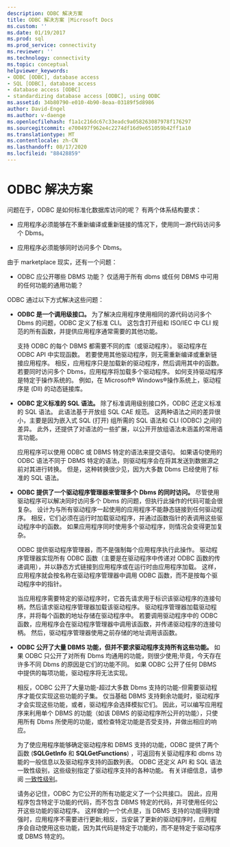 ```yaml
---
description: ODBC 解决方案
title: ODBC 解决方案 |Microsoft Docs
ms.custom: ''
ms.date: 01/19/2017
ms.prod: sql
ms.prod_service: connectivity
ms.reviewer: ''
ms.technology: connectivity
ms.topic: conceptual
helpviewer_keywords:
- ODBC [ODBC], database access
- SQL [ODBC], database access
- database access [ODBC]
- standardizing database access [ODBC], using ODBC
ms.assetid: 34b80790-e010-4b90-8eaa-03189f5d8986
author: David-Engel
ms.author: v-daenge
ms.openlocfilehash: f1a1c216dc67c33eadc9a058263087978f176297
ms.sourcegitcommit: e700497f962e4c2274df16d9e651059b42ff1a10
ms.translationtype: MT
ms.contentlocale: zh-CN
ms.lasthandoff: 08/17/2020
ms.locfileid: "88428859"
---
```

# <a name="the-odbc-solution"></a>ODBC 解决方案
问题在于，ODBC 是如何标准化数据库访问的呢？ 有两个体系结构要求：  
  
-   应用程序必须能够在不重新编译或重新链接的情况下，使用同一源代码访问多个 Dbms。  
  
-   应用程序必须能够同时访问多个 Dbms。  
  
 由于 marketplace 现实，还有一个问题：  
  
-   ODBC 应公开哪些 DBMS 功能？ 仅适用于所有 dbms 或任何 DBMS 中可用的任何功能的通用功能？  
  
 ODBC 通过以下方式解决这些问题：  
  
-   **ODBC 是一个调用级接口。** 为了解决应用程序使用相同的源代码访问多个 Dbms 的问题，ODBC 定义了标准 CLI。 这包含打开组和 ISO/IEC 中 CLI 规范的所有函数，并提供应用程序通常需要的其他功能。  
  
     支持 ODBC 的每个 DBMS 都需要不同的库（或驱动程序）。 驱动程序在 ODBC API 中实现函数。 若要使用其他驱动程序，则无需重新编译或重新链接应用程序。 相反，应用程序只是加载新的驱动程序，然后调用其中的函数。 若要同时访问多个 Dbms，应用程序将加载多个驱动程序。 如何支持驱动程序是特定于操作系统的。 例如，在 Microsoft® Windows®操作系统上，驱动程序是 (Dll) 的动态链接库。  
  
-   **ODBC 定义标准的 SQL 语法。** 除了标准调用级别接口外，ODBC 还定义标准的 SQL 语法。 此语法基于开放组 SQL CAE 规范。 这两种语法之间的差异很小，主要是因为嵌入式 SQL (打开) 组所需的 SQL 语法和 CLI (ODBC) 之间的差异。 此外，还提供了对语法的一些扩展，以公开开放组语法未涵盖的常用语言功能。  
  
     应用程序可以使用 ODBC 或 DBMS 特定的语法来提交语句。 如果语句使用的 ODBC 语法不同于 DBMS 特定的语法，则驱动程序会在将其发送到数据源之前对其进行转换。 但是，这种转换很少见，因为大多数 Dbms 已经使用了标准的 SQL 语法。  
  
-   **ODBC 提供了一个驱动程序管理器来管理多个 Dbms 的同时访问。** 尽管使用驱动程序可以解决同时访问多个 Dbms 的问题，但执行此操作的代码可能会很复杂。 设计为与所有驱动程序一起使用的应用程序不能静态链接到任何驱动程序。 相反，它们必须在运行时加载驱动程序，并通过函数指针的表调用这些驱动程序中的函数。 如果应用程序同时使用多个驱动程序，则情况会变得更加复杂。  
  
     ODBC 提供驱动程序管理器，而不是强制每个应用程序执行此操作。 驱动程序管理器实现所有 ODBC 函数（主要是在驱动程序中传递对 ODBC 函数的传递调用），并以静态方式链接到应用程序或在运行时由应用程序加载。 这样，应用程序就会按名称在驱动程序管理器中调用 ODBC 函数，而不是按每个驱动程序中的指针。  
  
     当应用程序需要特定的驱动程序时，它首先请求用于标识该驱动程序的连接句柄，然后请求驱动程序管理器加载该驱动程序。 驱动程序管理器加载驱动程序，并将每个函数的地址存储在驱动程序中。 若要调用驱动程序中的 ODBC 函数，应用程序会在驱动程序管理器中调用该函数，并传递驱动程序的连接句柄。 然后，驱动程序管理器使用之前存储的地址调用该函数。  
  
-   **ODBC 公开了大量 DBMS 功能，但并不要求驱动程序支持所有这些功能。** 如果 ODBC 只公开了对所有 Dbms 均通用的功能，则很少使用;毕竟，今天存在许多不同 Dbms 的原因是它们的功能不同。 如果 ODBC 公开了任何 DBMS 中提供的每项功能，驱动程序将无法实现。  
  
     相反，ODBC 公开了大量功能-超过大多数 Dbms 支持的功能-但需要驱动程序才能仅实现这些功能的子集。 仅当基础 DBMS 支持剩余功能时，驱动程序才会实现这些功能，或者，驱动程序会选择模拟它们。 因此，可以编写应用程序来利用单个 DBMS 的功能（如该 DBMS 的驱动程序所公开的功能），只使用所有 Dbms 所使用的功能，或检查特定功能是否受支持，并做出相应的响应。  
  
     为了使应用程序能够确定驱动程序和 DBMS 支持的功能，ODBC 提供了两个函数 (**SQLGetInfo** 和 **SQLGetFunctions**) ，可返回有关驱动程序和 dbms 功能的一般信息以及驱动程序支持的函数列表。 ODBC 还定义 API 和 SQL 语法一致性级别，这些级别指定了驱动程序支持的各种功能。 有关详细信息，请参阅 [一致性级别](../../odbc/reference/develop-app/conformance-levels.md)。  
  
     请务必记住，ODBC 为它公开的所有功能定义了一个公共接口。 因此，应用程序包含特定于功能的代码，而不包含 DBMS 特定的代码，并可使用任何公开这些功能的驱动程序。 这样做的一个优点是，当 DBMS 支持的功能得到增强时，应用程序不需要进行更新;相反，当安装了更新的驱动程序时，应用程序会自动使用这些功能，因为其代码是特定于功能的，而不是特定于驱动程序或 DBMS 特定的。
